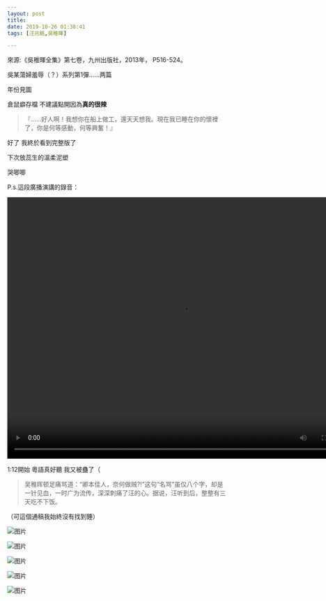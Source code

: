 ```yaml
---
layout: post
title: 
date: 2019-10-26 01:38:41
tags: [汪兆銘,吳稚暉]

---
```

來源:《吳稚暉全集》第七卷，九州出版社，2013年， P516-524。

吳某蕩婦羞辱（？）系列第1彈……两篇

年份見圖

倉鼠癖存檔 不建議點開因為**真的很辣**

> 『……好人啊！我想你在船上做工，還天天想我。現在我已睡在你的懷裡了，你是何等感動，何等興奮！』

好了 我終於看到完整版了

下次放蕊生的溫柔泥塑

哭唧唧  

P.s.這段廣播演講的錄音： 

<video src="https://github.com/kanransya/nami-jetcoaster/raw/master/videos/%E5%B9%BF%E5%B7%9E%E5%B9%BF%E6%92%AD%E5%BD%95%E9%9F%B3.mp4" width="800px" height="600px" controls="controls"></video>

1:12開始 粵語真好聽 我又被蠱了（

> 吴稚晖顿足痛骂道：“卿本佳人，奈何做贼?!”这句“名骂”虽仅八个字，却是一针见血，一时广为流传，深深刺痛了汪的心。据说，汪听到后，整整有三天吃不下饭。

（可這個通稿我始終沒有找到錘）


![图片](./img/YnZvamxBaTlBYW81RXdrQVdZSUZoRzhXSTZHMjRqWU5sUDdLMS9aS1gydmZ5dFBFT1Z4UTJRPT0.jpg)

![图片](./img/YnZvamxBaTlBYW81RXdrQVdZSUZoRXdXSUNHWjFpV05FRXJ4amh4TnZSVXB4ZnRDTFJPRk1nPT0.jpg)

![图片](./img/YnZvamxBaTlBYW81RXdrQVdZSUZoQ1YxZWdxa2d3dWJvYzZOc0NqS1RDL3YxekZDbnFWV0dRPT0.jpg)

![图片](./img/YnZvamxBaTlBYW81RXdrQVdZSUZoTlh3Y2I3R3ZmV2M4ZEdvREtTc3IzQzY0SnhOT3orZElnPT0.jpg)

![图片](./img/YnZvamxBaTlBYW81RXdrQVdZSUZoTTc1UHhrMU1VRkErMmZBRVEreXh4UVYzbXNhRnZFamZBPT0.jpg)
